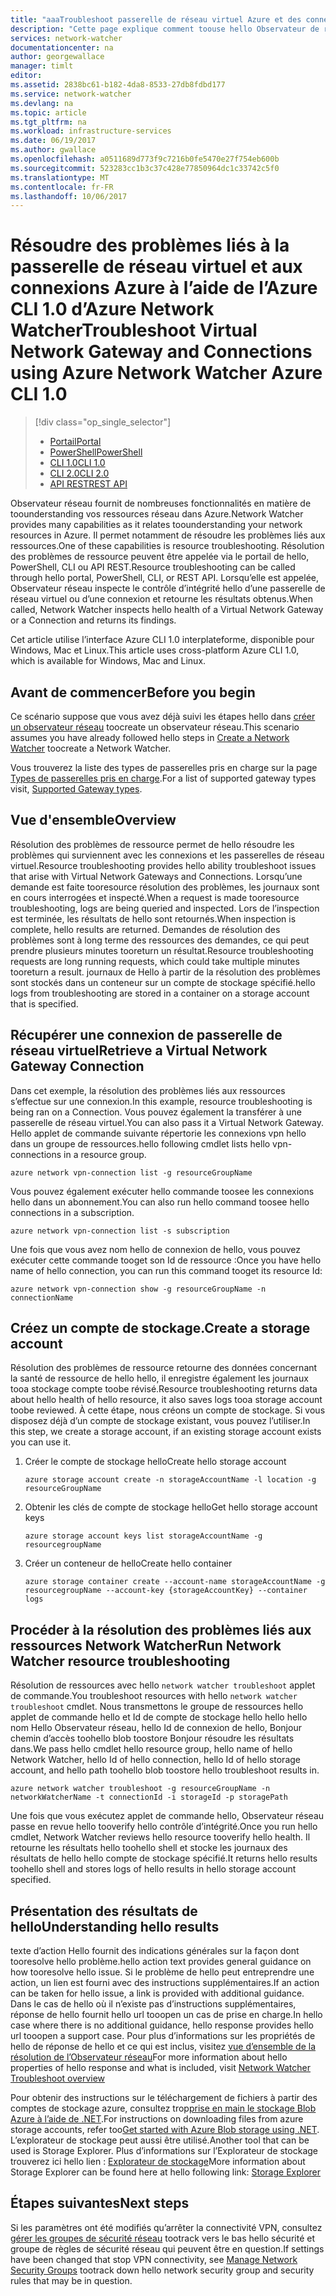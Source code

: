 ```yaml
---
title: "aaaTroubleshoot passerelle de réseau virtuel Azure et des connexions - Azure CLI 1.0 | Documents Microsoft"
description: "Cette page explique comment toouse hello Observateur de réseau Azure dépanner Azure CLI 1.0"
services: network-watcher
documentationcenter: na
author: georgewallace
manager: timlt
editor: 
ms.assetid: 2838bc61-b182-4da8-8533-27db8fdbd177
ms.service: network-watcher
ms.devlang: na
ms.topic: article
ms.tgt_pltfrm: na
ms.workload: infrastructure-services
ms.date: 06/19/2017
ms.author: gwallace
ms.openlocfilehash: a0511689d773f9c7216b0fe5470e27f754eb600b
ms.sourcegitcommit: 523283cc1b3c37c428e77850964dc1c33742c5f0
ms.translationtype: MT
ms.contentlocale: fr-FR
ms.lasthandoff: 10/06/2017
---
```

# <a name="troubleshoot-virtual-network-gateway-and-connections-using-azure-network-watcher-azure-cli-10"></a><span data-ttu-id="86514-103">Résoudre des problèmes liés à la passerelle de réseau virtuel et aux connexions Azure à l’aide de l’Azure CLI 1.0 d’Azure Network Watcher</span><span class="sxs-lookup"><span data-stu-id="86514-103">Troubleshoot Virtual Network Gateway and Connections using Azure Network Watcher Azure CLI 1.0</span></span>

> [!div class="op_single_selector"]
> - [<span data-ttu-id="86514-104">Portail</span><span class="sxs-lookup"><span data-stu-id="86514-104">Portal</span></span>](network-watcher-troubleshoot-manage-portal.md)
> - [<span data-ttu-id="86514-105">PowerShell</span><span class="sxs-lookup"><span data-stu-id="86514-105">PowerShell</span></span>](network-watcher-troubleshoot-manage-powershell.md)
> - [<span data-ttu-id="86514-106">CLI 1.0</span><span class="sxs-lookup"><span data-stu-id="86514-106">CLI 1.0</span></span>](network-watcher-troubleshoot-manage-cli-nodejs.md)
> - [<span data-ttu-id="86514-107">CLI 2.0</span><span class="sxs-lookup"><span data-stu-id="86514-107">CLI 2.0</span></span>](network-watcher-troubleshoot-manage-cli.md)
> - [<span data-ttu-id="86514-108">API REST</span><span class="sxs-lookup"><span data-stu-id="86514-108">REST API</span></span>](network-watcher-troubleshoot-manage-rest.md)

<span data-ttu-id="86514-109">Observateur réseau fournit de nombreuses fonctionnalités en matière de toounderstanding vos ressources réseau dans Azure.</span><span class="sxs-lookup"><span data-stu-id="86514-109">Network Watcher provides many capabilities as it relates toounderstanding your network resources in Azure.</span></span> <span data-ttu-id="86514-110">Il permet notamment de résoudre les problèmes liés aux ressources.</span><span class="sxs-lookup"><span data-stu-id="86514-110">One of these capabilities is resource troubleshooting.</span></span> <span data-ttu-id="86514-111">Résolution des problèmes de ressource peuvent être appelée via le portail de hello, PowerShell, CLI ou API REST.</span><span class="sxs-lookup"><span data-stu-id="86514-111">Resource troubleshooting can be called through hello portal, PowerShell, CLI, or REST API.</span></span> <span data-ttu-id="86514-112">Lorsqu’elle est appelée, Observateur réseau inspecte le contrôle d’intégrité hello d’une passerelle de réseau virtuel ou d’une connexion et retourne les résultats obtenus.</span><span class="sxs-lookup"><span data-stu-id="86514-112">When called, Network Watcher inspects hello health of a Virtual Network Gateway or a Connection and returns its findings.</span></span>

<span data-ttu-id="86514-113">Cet article utilise l’interface Azure CLI 1.0 interplateforme, disponible pour Windows, Mac et Linux.</span><span class="sxs-lookup"><span data-stu-id="86514-113">This article uses cross-platform Azure CLI 1.0, which is available for Windows, Mac and Linux.</span></span> 

## <a name="before-you-begin"></a><span data-ttu-id="86514-114">Avant de commencer</span><span class="sxs-lookup"><span data-stu-id="86514-114">Before you begin</span></span>

<span data-ttu-id="86514-115">Ce scénario suppose que vous avez déjà suivi les étapes hello dans [créer un observateur réseau](network-watcher-create.md) toocreate un observateur réseau.</span><span class="sxs-lookup"><span data-stu-id="86514-115">This scenario assumes you have already followed hello steps in [Create a Network Watcher](network-watcher-create.md) toocreate a Network Watcher.</span></span>

<span data-ttu-id="86514-116">Vous trouverez la liste des types de passerelles pris en charge sur la page [Types de passerelles pris en charge](/network-watcher-troubleshoot-overview.md#supported-gateway-types).</span><span class="sxs-lookup"><span data-stu-id="86514-116">For a list of supported gateway types visit, [Supported Gateway types](/network-watcher-troubleshoot-overview.md#supported-gateway-types).</span></span>

## <a name="overview"></a><span data-ttu-id="86514-117">Vue d'ensemble</span><span class="sxs-lookup"><span data-stu-id="86514-117">Overview</span></span>

<span data-ttu-id="86514-118">Résolution des problèmes de ressource permet de hello résoudre les problèmes qui surviennent avec les connexions et les passerelles de réseau virtuel.</span><span class="sxs-lookup"><span data-stu-id="86514-118">Resource troubleshooting provides hello ability troubleshoot issues that arise with Virtual Network Gateways and Connections.</span></span> <span data-ttu-id="86514-119">Lorsqu’une demande est faite tooresource résolution des problèmes, les journaux sont en cours interrogées et inspecté.</span><span class="sxs-lookup"><span data-stu-id="86514-119">When a request is made tooresource troubleshooting, logs are being queried and inspected.</span></span> <span data-ttu-id="86514-120">Lors de l’inspection est terminée, les résultats de hello sont retournés.</span><span class="sxs-lookup"><span data-stu-id="86514-120">When inspection is complete, hello results are returned.</span></span> <span data-ttu-id="86514-121">Demandes de résolution des problèmes sont à long terme des ressources des demandes, ce qui peut prendre plusieurs minutes tooreturn un résultat.</span><span class="sxs-lookup"><span data-stu-id="86514-121">Resource troubleshooting requests are long running requests, which could take multiple minutes tooreturn a result.</span></span> <span data-ttu-id="86514-122">journaux de Hello à partir de la résolution des problèmes sont stockés dans un conteneur sur un compte de stockage spécifié.</span><span class="sxs-lookup"><span data-stu-id="86514-122">hello logs from troubleshooting are stored in a container on a storage account that is specified.</span></span>

## <a name="retrieve-a-virtual-network-gateway-connection"></a><span data-ttu-id="86514-123">Récupérer une connexion de passerelle de réseau virtuel</span><span class="sxs-lookup"><span data-stu-id="86514-123">Retrieve a Virtual Network Gateway Connection</span></span>

<span data-ttu-id="86514-124">Dans cet exemple, la résolution des problèmes liés aux ressources s’effectue sur une connexion.</span><span class="sxs-lookup"><span data-stu-id="86514-124">In this example, resource troubleshooting is being ran on a Connection.</span></span> <span data-ttu-id="86514-125">Vous pouvez également la transférer à une passerelle de réseau virtuel.</span><span class="sxs-lookup"><span data-stu-id="86514-125">You can also pass it a Virtual Network Gateway.</span></span> <span data-ttu-id="86514-126">Hello applet de commande suivante répertorie les connexions vpn hello dans un groupe de ressources.</span><span class="sxs-lookup"><span data-stu-id="86514-126">hello following cmdlet lists hello vpn-connections in a resource group.</span></span>

```azurecli
azure network vpn-connection list -g resourceGroupName
```

<span data-ttu-id="86514-127">Vous pouvez également exécuter hello commande toosee les connexions hello dans un abonnement.</span><span class="sxs-lookup"><span data-stu-id="86514-127">You can also run hello command toosee hello connections in a subscription.</span></span>

```azurecli
azure network vpn-connection list -s subscription
```

<span data-ttu-id="86514-128">Une fois que vous avez nom hello de connexion de hello, vous pouvez exécuter cette commande tooget son Id de ressource :</span><span class="sxs-lookup"><span data-stu-id="86514-128">Once you have hello name of hello connection, you can run this command tooget its resource Id:</span></span>

```azurecli
azure network vpn-connection show -g resourceGroupName -n connectionName
```

## <a name="create-a-storage-account"></a><span data-ttu-id="86514-129">Créez un compte de stockage.</span><span class="sxs-lookup"><span data-stu-id="86514-129">Create a storage account</span></span>

<span data-ttu-id="86514-130">Résolution des problèmes de ressource retourne des données concernant la santé de ressource de hello hello, il enregistre également les journaux tooa stockage compte toobe révisé.</span><span class="sxs-lookup"><span data-stu-id="86514-130">Resource troubleshooting returns data about hello health of hello resource, it also saves logs tooa storage account toobe reviewed.</span></span> <span data-ttu-id="86514-131">À cette étape, nous créons un compte de stockage. Si vous disposez déjà d’un compte de stockage existant, vous pouvez l’utiliser.</span><span class="sxs-lookup"><span data-stu-id="86514-131">In this step, we create a storage account, if an existing storage account exists you can use it.</span></span>

1. <span data-ttu-id="86514-132">Créer le compte de stockage hello</span><span class="sxs-lookup"><span data-stu-id="86514-132">Create hello storage account</span></span>

    ```azurecli
    azure storage account create -n storageAccountName -l location -g resourceGroupName
    ```

1. <span data-ttu-id="86514-133">Obtenir les clés de compte de stockage hello</span><span class="sxs-lookup"><span data-stu-id="86514-133">Get hello storage account keys</span></span>

    ```azurecli
    azure storage account keys list storageAccountName -g resourcegroupName
    ```

1. <span data-ttu-id="86514-134">Créer un conteneur de hello</span><span class="sxs-lookup"><span data-stu-id="86514-134">Create hello container</span></span>

    ```azurecli
    azure storage container create --account-name storageAccountName -g resourcegroupName --account-key {storageAccountKey} --container logs
    ```

## <a name="run-network-watcher-resource-troubleshooting"></a><span data-ttu-id="86514-135">Procéder à la résolution des problèmes liés aux ressources Network Watcher</span><span class="sxs-lookup"><span data-stu-id="86514-135">Run Network Watcher resource troubleshooting</span></span>

<span data-ttu-id="86514-136">Résolution de ressources avec hello `network watcher troubleshoot` applet de commande.</span><span class="sxs-lookup"><span data-stu-id="86514-136">You troubleshoot resources with hello `network watcher troubleshoot` cmdlet.</span></span> <span data-ttu-id="86514-137">Nous transmettons le groupe de ressources hello applet de commande hello et Id de compte de stockage hello hello hello nom Hello Observateur réseau, hello Id de connexion de hello, Bonjour chemin d’accès toohello blob toostore Bonjour résoudre les résultats dans.</span><span class="sxs-lookup"><span data-stu-id="86514-137">We pass hello cmdlet hello resource group, hello name of hello Network Watcher, hello Id of hello connection, hello Id of hello storage account, and hello path toohello blob toostore hello troubleshoot results in.</span></span>

```azurecli
azure network watcher troubleshoot -g resourceGroupName -n networkWatcherName -t connectionId -i storageId -p storagePath
```

<span data-ttu-id="86514-138">Une fois que vous exécutez applet de commande hello, Observateur réseau passe en revue hello tooverify hello contrôle d’intégrité.</span><span class="sxs-lookup"><span data-stu-id="86514-138">Once you run hello cmdlet, Network Watcher reviews hello resource tooverify hello health.</span></span> <span data-ttu-id="86514-139">Il retourne les résultats hello toohello shell et stocke les journaux des résultats de hello hello compte de stockage spécifié.</span><span class="sxs-lookup"><span data-stu-id="86514-139">It returns hello results toohello shell and stores logs of hello results in hello storage account specified.</span></span>

## <a name="understanding-hello-results"></a><span data-ttu-id="86514-140">Présentation des résultats de hello</span><span class="sxs-lookup"><span data-stu-id="86514-140">Understanding hello results</span></span>

<span data-ttu-id="86514-141">texte d’action Hello fournit des indications générales sur la façon dont tooresolve hello problème.</span><span class="sxs-lookup"><span data-stu-id="86514-141">hello action text provides general guidance on how tooresolve hello issue.</span></span> <span data-ttu-id="86514-142">Si le problème de hello peut entreprendre une action, un lien est fourni avec des instructions supplémentaires.</span><span class="sxs-lookup"><span data-stu-id="86514-142">If an action can be taken for hello issue, a link is provided with additional guidance.</span></span> <span data-ttu-id="86514-143">Dans le cas de hello où il n’existe pas d’instructions supplémentaires, réponse de hello fournit hello url tooopen un cas de prise en charge.</span><span class="sxs-lookup"><span data-stu-id="86514-143">In hello case where there is no additional guidance, hello response provides hello url tooopen a support case.</span></span>  <span data-ttu-id="86514-144">Pour plus d’informations sur les propriétés de hello de réponse de hello et ce qui est inclus, visitez [vue d’ensemble de la résolution de l’Observateur réseau](network-watcher-troubleshoot-overview.md)</span><span class="sxs-lookup"><span data-stu-id="86514-144">For more information about hello properties of hello response and what is included, visit [Network Watcher Troubleshoot overview](network-watcher-troubleshoot-overview.md)</span></span>

<span data-ttu-id="86514-145">Pour obtenir des instructions sur le téléchargement de fichiers à partir des comptes de stockage azure, consultez trop[prise en main le stockage Blob Azure à l’aide de .NET](../storage/blobs/storage-dotnet-how-to-use-blobs.md).</span><span class="sxs-lookup"><span data-stu-id="86514-145">For instructions on downloading files from azure storage accounts, refer too[Get started with Azure Blob storage using .NET](../storage/blobs/storage-dotnet-how-to-use-blobs.md).</span></span> <span data-ttu-id="86514-146">L’explorateur de stockage peut aussi être utilisé.</span><span class="sxs-lookup"><span data-stu-id="86514-146">Another tool that can be used is Storage Explorer.</span></span> <span data-ttu-id="86514-147">Plus d’informations sur l’Explorateur de stockage trouverez ici hello lien : [Explorateur de stockage](http://storageexplorer.com/)</span><span class="sxs-lookup"><span data-stu-id="86514-147">More information about Storage Explorer can be found here at hello following link: [Storage Explorer](http://storageexplorer.com/)</span></span>

## <a name="next-steps"></a><span data-ttu-id="86514-148">Étapes suivantes</span><span class="sxs-lookup"><span data-stu-id="86514-148">Next steps</span></span>

<span data-ttu-id="86514-149">Si les paramètres ont été modifiés qu’arrêter la connectivité VPN, consultez [gérer les groupes de sécurité réseau](../virtual-network/virtual-network-manage-nsg-arm-portal.md) tootrack vers le bas hello sécurité et groupe de règles de sécurité réseau qui peuvent être en question.</span><span class="sxs-lookup"><span data-stu-id="86514-149">If settings have been changed that stop VPN connectivity, see [Manage Network Security Groups](../virtual-network/virtual-network-manage-nsg-arm-portal.md) tootrack down hello network security group and security rules that may be in question.</span></span>
